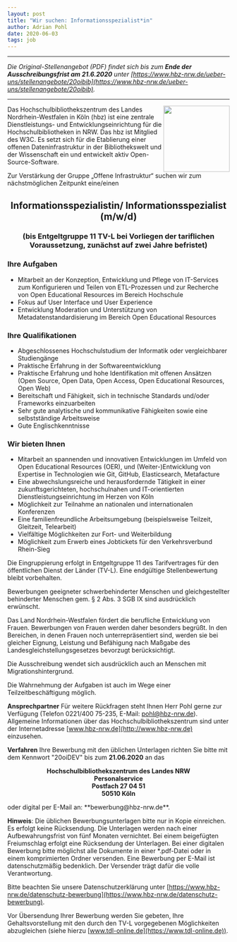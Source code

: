 ```yaml
---
layout: post
title: "Wir suchen: Informationsspezialist*in"
author: Adrian Pohl
date: 2020-06-03
tags: job
---
```


---

*Die Original-Stellenangebot (PDF) findet sich bis zum **Ende der Ausschreibungsfrist am 21.6.2020** unter [https://www.hbz-nrw.de/ueber-uns/stellenangebote/20oibib](https://www.hbz-nrw.de/ueber-uns/stellenangebote/20oibib).*

---

<img style="float: right; width:150px !important;" src="http://lobid.org/images/hbz.png">
Das Hochschulbibliothekszentrum des Landes Nordrhein-Westfalen in Köln (hbz) ist eine zentrale Dienstleistungs- und Entwicklungseinrichtung für die Hochschulbibliotheken in NRW. Das hbz ist Mitglied des W3C. Es setzt sich für die Etablierung einer offenen Dateninfrastruktur in der Bibliothekswelt und der Wissenschaft ein und entwickelt aktiv Open-Source-Software.

Zur Verstärkung der Gruppe „Offene Infrastruktur“ suchen wir zum nächstmöglichen Zeitpunkt eine/einen 

<h2 style="text-align: center;">Informationsspezialistin/ Informationsspezialist (m/w/d)</h2>
<h3 style="text-align: center;">(bis Entgeltgruppe 11 TV-L bei Vorliegen der tariflichen Voraussetzung, zunächst auf zwei Jahre befristet)</h3>

### Ihre Aufgaben
- Mitarbeit an der Konzeption, Entwicklung und Pflege von IT-Services zum Konfigurieren und Teilen von ETL-Prozessen und zur Recherche von Open Educational Resources im Bereich Hochschule
- Fokus auf User Interface und User Experience
- Entwicklung Moderation und Unterstützung von Metadatenstandardisierung im Bereich Open Educational Resources

### Ihre Qualifikationen
- Abgeschlossenes Hochschulstudium der Informatik oder vergleichbarer Studiengänge
- Praktische Erfahrung in der Softwareentwicklung
- Praktische Erfahrung und hohe Identifikation mit offenen Ansätzen (Open Source, Open Data, Open Access, Open Educational Resources, Open Web)
- Bereitschaft und Fähigkeit, sich in technische Standards und/oder Frameworks einzuarbeiten
- Sehr gute analytische und kommunikative Fähigkeiten sowie eine selbstständige Arbeitsweise
- Gute Englischkenntnisse

### Wir bieten Ihnen
- Mitarbeit an spannenden und innovativen Entwicklungen im Umfeld von Open Educational Resources (OER), und (Weiter-)Entwicklung von Expertise in Technologien wie Git, GitHub, Elasticsearch, Metafacture
- Eine abwechslungsreiche und herausfordernde Tätigkeit in einer zukunftsgerichteten, hochschulnahen und IT-orientierten Dienstleistungseinrichtung im Herzen von Köln
- Möglichkeit zur Teilnahme an nationalen und internationalen Konferenzen
- Eine familienfreundliche Arbeitsumgebung (beispielsweise Teilzeit, Gleitzeit, Telearbeit)
- Vielfältige Möglichkeiten zur Fort- und Weiterbildung
- Möglichkeit zum Erwerb eines Jobtickets für den Verkehrsverbund Rhein-Sieg

Die Eingruppierung erfolgt in Entgeltgruppe 11 des Tarifvertrages für den öffentlichen Dienst der Länder (TV-L). Eine endgültige Stellenbewertung bleibt vorbehalten.

Bewerbungen geeigneter schwerbehinderter Menschen und gleichgestellter behinderter Menschen gem. § 2 Abs. 3 SGB IX sind ausdrücklich erwünscht.

Das Land Nordrhein-Westfalen fördert die berufliche Entwicklung von Frauen. Bewerbungen von Frauen werden daher besonders begrüßt. In den Bereichen, in denen Frauen noch unterrepräsentiert sind, werden sie bei gleicher Eignung, Leistung und Befähigung nach Maßgabe des Landesgleichstellungsgesetzes bevorzugt berücksichtigt.

Die Ausschreibung wendet sich ausdrücklich auch an Menschen mit Migrationshintergrund.

Die Wahrnehmung der Aufgaben ist auch im Wege einer Teilzeitbeschäftigung möglich. 

**Ansprechpartner**
Für weitere Rückfragen steht Ihnen Herr Pohl gerne zur Verfügung (Telefon 0221/400 75-235, E-Mail: pohl@hbz-nrw.de). Allgemeine Informationen über das Hochschulbibliothekszentrum sind unter der Internetadresse [www.hbz-nrw.de](http://www.hbz-nrw.de) einzusehen.

**Verfahren**
Ihre Bewerbung mit den üblichen Unterlagen richten Sie bitte mit dem Kennwort "20oiDEV" bis zum **21.06.2020** an das

<p style="text-align:center;">
    <b>
Hochschulbibliothekszentrum des Landes NRW<br />
Personalservice<br />
Postfach 27 04 51<br />
50510 Köln
    </b>
</p>
oder digital per E-Mail an: **bewerbung@hbz-nrw.de**.

**Hinweis**: Die üblichen Bewerbungsunterlagen bitte nur in Kopie einreichen. Es erfolgt keine Rücksendung. Die Unterlagen werden nach einer Aufbewahrungsfrist von fünf Monaten vernichtet. Bei einem beigefügten Freiumschlag erfolgt eine Rücksendung der Unterlagen. Bei einer digitalen Bewerbung bitte möglichst alle Dokumente in einer *.pdf-Datei oder in einem komprimierten Ordner versenden. Eine Bewerbung per E-Mail ist datenschutzmäßig bedenklich. Der Versender trägt dafür die volle Verantwortung.

Bitte beachten Sie unsere Datenschutzerklärung unter [https://www.hbz-nrw.de/datenschutz-bewerbung](https://www.hbz-nrw.de/datenschutz-bewerbung).

Vor Übersendung Ihrer Bewerbung werden Sie gebeten, Ihre Gehaltsvorstellung mit den durch den TV-L vorgegebenen Möglichkeiten abzugleichen (siehe hierzu [www.tdl-online.de](https://www.tdl-online.de)).
